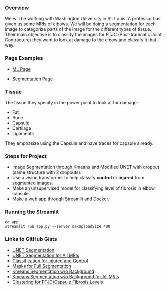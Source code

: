 ### Overview
We will be working with Washington University in St. Louis. A professor has given us some MRIs of elbows. We will be doing a segmentation for each image to categorize parts of the image for the different types of tissue. Their main objective is to classify the images for PTJC (Post-traumatic Joint Contracture) they want to look at damage to the elbow and classify it that way.

### Page Examples
* <a href="https://github.com/bracken576/Sant-Resume/raw/4210a66b56daa55d03a82703950539ac858a5927/Projects/Unsupervised_PTJC/page_examples/ml_page.pdf" target="_blank">ML Page</a>

* <a href="https://github.com/bracken576/Sant-Resume/raw/4210a66b56daa55d03a82703950539ac858a5927/Projects/Unsupervised_PTJC/page_examples/segmentation.pdf" target="_blank">Segmentation Page</a>

### Tissue
The tissue they specify in the power point to look at for damage:
* Fat
* Bone
* Capsule
* Cartilage
* Ligaments

They emphasize using the Capsule and have traces for capsule already. 

### Steps for Project
* Image Segmentation through Kmeans and Modified UNET with dropout (same structure with 2 dropouts).
* Use a vision transformer to help classify **control** or **injured** from segmented images.
* Make an unsupervised model for classifying level of fibrosis in elbow capsule. 
* Make a web app through Streamlit and Docker. 

### Running the Streamlit
```
cd app
streamlit run app.py --server.maxUploadSize 400
```

### Links to GitHub Gists
* [UNET Segmentation](https://colab.research.google.com/gist/bracken576/51f4c4ad7eed644195c9f80afe153972/advancedsegmentation2.ipynb)
* [UNET Segmentation for All MRIs](https://colab.research.google.com/gist/bracken576/4de2ff72e7021e595646fa025cb18b5e/segslicesandcompressions.ipynb)
* [Classification for Injured and Control](https://colab.research.google.com/gist/bracken576/c74a01273c29647b4c1841e088a41325/mysegmentedversionbiomechanicaldss.ipynb)
* [Masks for Full Segmentation](https://colab.research.google.com/gist/bracken576/7fee22c62a6b97b03c18d8271e18b61f/gettingmasks.ipynb)
* [Kmeans Segmentation w/o Background](https://colab.research.google.com/gist/bracken576/11c6101518f6ceb7d0ccfd212e8e6458/kmeansnobackground.ipynb)
* [Kmeans Segmentation w/o Background for All MRIs](https://colab.research.google.com/gist/bracken576/7a9792e379fd8b1d1c05515e6c39870d/copy-of-previousgroupversionbiomechanicaldss.ipynb)
* [Clustering for PTJC/Capsule Fibrosis Levels](https://colab.research.google.com/gist/bracken576/45c7fd363b39ef8aadab67215ddece7b/unsupervisedclassification_nobackground.ipynb)
